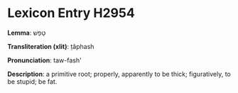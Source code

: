 # Lexicon Entry H2954

**Lemma**: טָפַשׁ

**Transliteration (xlit)**: ṭâphash

**Pronunciation**: taw-fash'

**Description**:
a primitive root; properly, apparently to be thick; figuratively, to be stupid; be fat.
